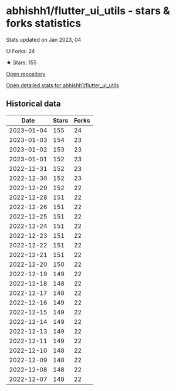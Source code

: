 # abhishh1/flutter_ui_utils - stars & forks statistics

Stats updated on Jan 2023, 04

☋ Forks: 24

★ Stars: 155

[Open repository](https://github.com/abhishh1/flutter_ui_utils)

[Open detailed stats for abhishh1/flutter_ui_utils](https://reviewgithub.com/rep/abhishh1/flutter_ui_utils)

## Historical data
| Date | Stars | Forks |
|------|-------|-------|
| 2023-01-04 | 155 | 24 | 
| 2023-01-03 | 154 | 23 | 
| 2023-01-02 | 153 | 23 | 
| 2023-01-01 | 152 | 23 | 
| 2022-12-31 | 152 | 23 | 
| 2022-12-30 | 152 | 23 | 
| 2022-12-29 | 152 | 22 | 
| 2022-12-28 | 151 | 22 | 
| 2022-12-26 | 151 | 22 | 
| 2022-12-25 | 151 | 22 | 
| 2022-12-24 | 151 | 22 | 
| 2022-12-23 | 151 | 22 | 
| 2022-12-22 | 151 | 22 | 
| 2022-12-21 | 151 | 22 | 
| 2022-12-20 | 150 | 22 | 
| 2022-12-19 | 149 | 22 | 
| 2022-12-18 | 148 | 22 | 
| 2022-12-17 | 148 | 22 | 
| 2022-12-16 | 149 | 22 | 
| 2022-12-15 | 149 | 22 | 
| 2022-12-14 | 149 | 22 | 
| 2022-12-13 | 149 | 22 | 
| 2022-12-11 | 149 | 22 | 
| 2022-12-10 | 148 | 22 | 
| 2022-12-09 | 148 | 22 | 
| 2022-12-08 | 148 | 22 | 
| 2022-12-07 | 148 | 22 | 

